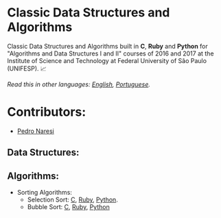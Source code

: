 # Classic Data Structures and Algorithms
Classic Data Structures and Algorithms built in **C**, **Ruby** and **Python** for "Algorithms and Data Structures I and II" courses of 2016 and 2017 at the Institute of Science and Technology at Federal University of São Paulo (UNIFESP). 📈

*Read this in other languages: [English](README.md), [Portuguese](README.pt-BR.md).*

# Contributors:
- [Pedro Naresi](https://github.com/pedronaresi)

## Data Structures:

## Algorithms:
- Sorting Algorithms:
  - Selection Sort: [C](algorithms/sorting/c/selection-sort.c), [Ruby](algorithms/sorting/ruby/selection-sort.rb), [Python](algorithms/sorting/python/selection-sort.py).
  - Bubble Sort: [C](algorithms/sorting/c/bubble-sort.c), [Ruby](algorithms/sorting/ruby/bubble-sort.rb), [Python](algorithms/sorting/python/bubble-sort.py)
